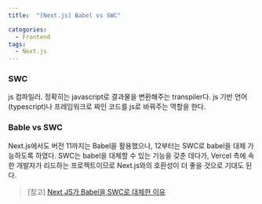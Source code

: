 ```yaml
---
title:  "[Next.js] Babel vs SWC"

categories:
  - Frontend
tags:
  - Next.js
---
```


### SWC
js 컴파일러. 정확히는 javascript로 결과물을 변환해주는 transpiler다. js 기반 언어(typescript)나 프레임워크로 짜인 코드를 js로 바꿔주는 역할을 한다.

### Bable vs SWC
Next.js에서도 버전 11까지는 Babel을 활용했으나, 12부터는 SWC로 babel을 대체 가능하도록 하였다. SWC는 babel을 대체할 수 있는 기능을 갖춘 데다가, Vercel 측에 속한 개발자가 리드하는 프로젝트이므로 Next.js와의 호환성이 더 좋을 것으로 기대도 된다.

> [참고] [Next JS가 Babel을 SWC로 대체한 이유](https://velog.io/@kwonhygge/Next-JS가-Babel을-SWC로-대체한-이유)